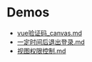 # Demos
- [vue验证码_canvas.md](./01vue验证码_canvas.md)
- [一定时间后退出登录.md](./02一定时间后退出登录.md)
- [视图权限控制.md](./03视图权限控制.md)